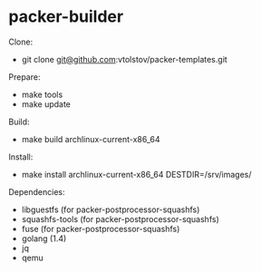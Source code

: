 packer-builder
==============

Clone:

* git clone git@github.com:vtolstov/packer-templates.git

Prepare:

* make tools
* make update

Build:

* make build archlinux-current-x86_64

Install:

* make install archlinux-current-x86_64 DESTDIR=/srv/images/

Dependencies:

* libguestfs (for packer-postprocessor-squashfs)
* squashfs-tools (for packer-postprocessor-squashfs)
* fuse (for packer-postprocessor-squashfs)
* golang (1.4)
* jq
* qemu

